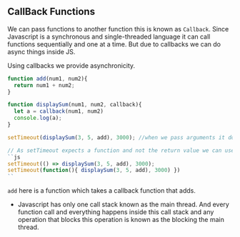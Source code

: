 ## CallBack Functions 
We can pass functions to another function this is known as ``Callback``. 
Since Javascript is a synchronous and single-threaded language it can call functions sequentially and one at a time. But due to callbacks we can do async things inside JS. 

Using callbacks we provide asynchronicity. 
```js
function add(num1, num2){
  return num1 + num2;
}

function displaySum(num1, num2, callback){
  let a = callback(num1, num2)
  console.log(a);
}

setTimeout(displaySum(3, 5, add), 3000); //when we pass arguments it does not behave as timeout 

// As setTimeout expects a function and not the return value we can use arrow functions or a simple callback
``js
setTimeout(() => displaySum(3, 5, add), 3000);
setTimeout(function(){ displaySum(3, 5, add), 3000) })
``
```

``add`` here is a function which takes a callback function that adds. 

- Javascript has only one call stack known as the main thread. And every function call and everything happens inside this call stack and any operation that blocks this operation is known as the blocking the main thread. 